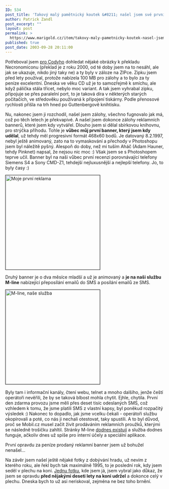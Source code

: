 ```yaml
---
ID: 534
post_title: 'Takový malý pamětnický koutek &#8211; našel jsem své první reklamní bannery'
author: Patrick Zandl
post_excerpt: ""
layout: post
permalink: >
  https://www.marigold.cz/item/takovy-maly-pametnicky-koutek-nasel-jsem-sve-prvni-reklamni-bannery
published: true
post_date: 2003-09-28 20:11:00
---
```

<P>Potřeboval jsem <A href="http://cody.mysteria.cz/" target=_blank>pro Codyho</A> dohledat nějaké obrázky k překladu Necronomiconu (překlad je z roku 2000, od té doby jsem na to nesáhl, ale jak se ukazuje, nikdo jiný taky ne) a ty byly v záloze na ZIPce. Zipku jsem před lety používal, protože nabízela 100 MB pro zálohy a to bylo za ty peníze excelentní. Dneska ve věku CD už je to samozřejmě k smíchu, ale když pálička stála třicet, nebylo moc variant. A tak jsem vyhrabal zipku, připojuje se přes paralelní port, to je taková díra v některých starých počítačích, ve středověku používaná k připojení tiskárny. Podle přenosové rychlosti přišla na trh hned po Guttenbergově knihtisku. </P>
<P>Nu, nakonec jsem ji rozchodil, našel jsem zálohy, všechno fugnovalo jak má, což po těch letech je překvapivé. A našel jsem dokonce zálohy reklamních bannerů, které jsem kdy vytvářel. Dlouho jsem si dělal sbírkovou knihovnu, pro strýčka příhodu. Tohle je <STRONG>vůbec můj první banner, který jsem kdy udělal</STRONG>, už tehdy měl progresivní formát 468x60 bodů. Je datovaný 8.2.1997, nebyl ještě animovaný, zato na to vymaskování a přechody v Photoshopu jsem byl náležitě pyšný. Alespoň do doby, než mi tuším Aháč (Adam Hauner, tehdy Pinknet)&#160;napsal, že nejsou nic moc :) Však jsem se s Photoshopem teprve učil. Banner byl na naši vůbec první recenzi porovnávající telefony Siemens S4 a Sony CMD-Z1, tehdejší nejluxusnější a nejlepší telefony. Jo, to byly časy :)</P>
<P><IMG alt="Moje první reklama" src="/wp-content/uploads/souboj.jpg" width=300 border=1></P>
<P>Druhý banner je o dva měsíce mladší a už je animovaný a <STRONG>je na naši službu M-line</STRONG> nabízející přeposílání emailů do SMS a posílání emailů ze SMS. </P>
<P><IMG alt="M-line, naše služba" src="http://beta.marigold.cz/obrazek/mline1.gif" width=300 border=1>&#160;</P>
<P>Byly tam i informační kanály, čtení webu, telnet a mnoho dalšího, jenže čeští operátoři nevěřili, že by se taková blbost mohla chytit. Ejhle, chytila. První den zdarma provozu jsme měli přes deset tisíc odeslaných SMS, což vzhledem k tomu, že jsme platili SMS z vlastní kapsy, byl poněkud rozpačitý výsledek :) Nakonec to dopadlo, jak jsme vcelku čekali - operátoři službu okopírovali a poté, co nás ji nechali otestovat, taky spustili. A to byl důvod, proč se Mobil.cz musel začít živit prodáváním reklamních proužků, kterými se následně trošičku zahltil. Stránky M-line <A href="http://sarah.mobil.cz/m-line/" target=_blank>dodnes existují</A> a služba dodnes funguje, ačkoliv dnes už spíše pro interní účely a speciální aplikace. </P>
<P>První opravdu za peníze prodaný reklamní banner jsem už bohužel nenašel...</P>
<P>Na závěr jsem našel ještě nějaké fotky z dobývání hradu, už nevím z kterého roku, ale řekl bych tak maximálně 1995, to je poslední rok, kdy jsem seděl v plechu na koni. <A href="/wp-content/uploads/nakoni.jpg" target=_blank>Jednu fotku</A>, kde jsem já, jsem vybral jako důkaz, že jsem se opravdu <STRONG>před nějakými deseti lety na koni udržel</STRONG> a dokonce celý v plechu. Dneska bych to už asi neriskoval, zejména ne bez toho brnění. </P>